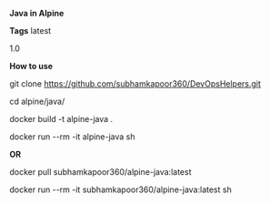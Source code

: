 
**Java in Alpine**

**Tags**
latest

1.0

**How to use**

git clone https://github.com/subhamkapoor360/DevOpsHelpers.git

cd alpine/java/

docker build -t alpine-java .

docker run --rm -it alpine-java sh

**OR**

docker pull subhamkapoor360/alpine-java:latest

docker run --rm -it subhamkapoor360/alpine-java:latest sh

